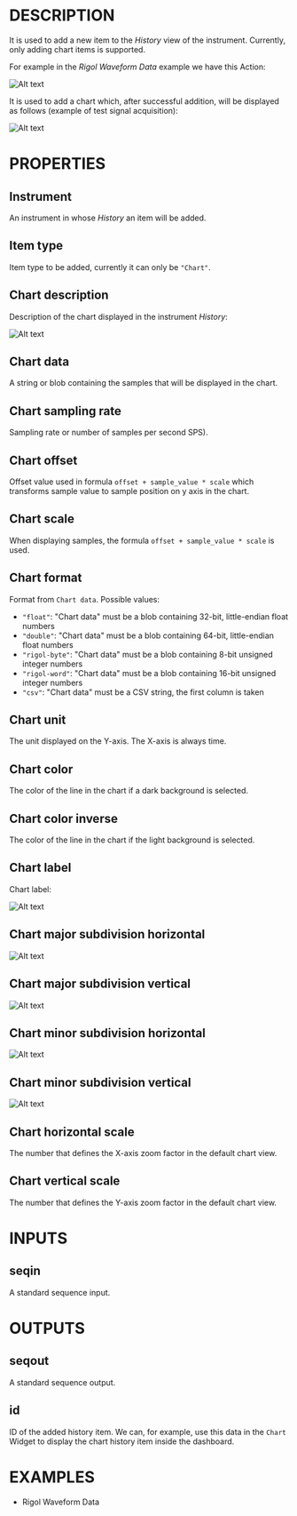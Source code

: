 # DESCRIPTION

It is used to add a new item to the _History_ view of the instrument. Currently, only adding chart items is supported.

For example in the _Rigol Waveform Data_ example we have this Action:

![Alt text](../images/add_to_instrument_history_action.png)

It is used to add a chart which, after successful addition, will be displayed as follows (example of test signal acquisition):

![Alt text](../images/add_to_instrument_history_history.png)

# PROPERTIES

## Instrument

An instrument in whose _History_ an item will be added.

## Item type

Item type to be added, currently it can only be `"Chart"`.

## Chart description

Description of the chart displayed in the instrument _History_:

![Alt text](../images/add_to_instrument_history_description.png)

## Chart data

A string or blob containing the samples that will be displayed in the chart.

## Chart sampling rate

Sampling rate or number of samples per second SPS).

## Chart offset

Offset value used in formula `offset + sample_value * scale` which transforms sample value to sample position on y axis in the chart.

## Chart scale

When displaying samples, the formula `offset + sample_value * scale` is used.

## Chart format

Format from `Chart data`. Possible values:

-   `"float"`: "Chart data" must be a blob containing 32-bit, little-endian float numbers
-   `"double"`: "Chart data" must be a blob containing 64-bit, little-endian float numbers
-   `"rigol-byte"`: "Chart data" must be a blob containing 8-bit unsigned integer numbers
-   `"rigol-word"`: "Chart data" must be a blob containing 16-bit unsigned integer numbers
-   `"csv"`: "Chart data" must be a CSV string, the first column is taken

## Chart unit

The unit displayed on the Y-axis. The X-axis is always time.

## Chart color

The color of the line in the chart if a dark background is selected.

## Chart color inverse

The color of the line in the chart if the light background is selected.

## Chart label

Chart label:

![Alt text](../images/add_to_instrument_history_label.png)

## Chart major subdivision horizontal

![Alt text](../images/add_to_instrument_history_major_subdivision_horizontal.png)

## Chart major subdivision vertical

![Alt text](../images/add_to_instrument_history_major_subdivision_vertical.png)

## Chart minor subdivision horizontal

![Alt text](../images/add_to_instrument_history_minor_subdivision_horizontal.png)

## Chart minor subdivision vertical

![Alt text](../images/add_to_instrument_history_minor_subdivision_vertical.png)

## Chart horizontal scale

The number that defines the X-axis zoom factor in the default chart view.

## Chart vertical scale

The number that defines the Y-axis zoom factor in the default chart view.

# INPUTS

## seqin

A standard sequence input.

# OUTPUTS

## seqout

A standard sequence output.

## id

ID of the added history item. We can, for example, use this data in the `Chart` Widget to display the chart history item inside the dashboard.

# EXAMPLES

-   Rigol Waveform Data
